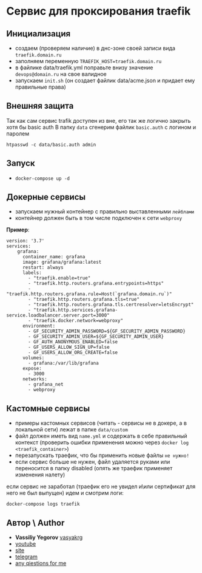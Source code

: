 # Сервис для проксирования traefik

## Инициализация

- создаем (проверяем наличие) в днс-зоне своей записи вида `traefik.domain.ru`
- заполняем переменную `TRAEFIK_HOST=traefik.domain.ru`
- в файлике data/traefik.yml поправьте внизу значение `devops@domain.ru` на свое валидное
- запускаем `init.sh` (он создает файлик data/acme.json и придает ему правильные права)

## Внешняя защита

Так как сам сервис trafik доступен из вне, его так же логично закрыть хотя бы basic auth
В папку `data` сгенерим файлик `basic.auth` c логином и паролем

```
htpasswd -c data/basic.auth admin
```

## Запуск

- `docker-compose up -d`

## Докерные сервисы

- запускаем нужный контейнер с правильно выставленными `лейблами`
- контейнер должен быть в том числе подключен к сети `webproxy`

**Пример**:

```
version: '3.7'
services:
    grafana:
      container_name: grafana
      image: grafana/grafana:latest
      restart: always
      labels:
        - "traefik.enable=true"
        - "traefik.http.routers.grafana.entrypoints=https"
        - "traefik.http.routers.grafana.rule=Host(`grafana.domain.ru`)"
        - "traefik.http.routers.grafana.tls=true"
        - "traefik.http.routers.grafana.tls.certresolver=letsEncrypt"
        - "traefik.http.services.grafana-service.loadbalancer.server.port=3000"
        - "traefik.docker.network=webproxy"
      environment:
        - GF_SECURITY_ADMIN_PASSWORD=${GF_SECURITY_ADMIN_PASSWORD}
        - GF_SECURITY_ADMIN_USER=${GF_SECURITY_ADMIN_USER}
        - GF_AUTH_ANONYMOUS_ENABLED=false
        - GF_USERS_ALLOW_SIGN_UP=false
        - GF_USERS_ALLOW_ORG_CREATE=false
      volumes:
        - grafana:/var/lib/grafana
      expose:
        - 3000
      networks:
        - grafana_net
        - webproxy
```

## Кастомные сервисы

- примеры кастомных сервисов (читать - сервисы не в докере, а в локальной сети) лежат в папке `data/custom`
- файл должен иметь вид `name.yml` и содержать в себе правильный контекст (проверить ошибки применения можно через `docker log <traefik_container>`)
- перезапускать траефик, что бы применить новые файлы `не нужно!`
- если сервис больше не нужен, файл удаляется руками или переносится в папку disabled (опять же траефик применяет изменения налету)

если сервис не заработал (траефик его не увидел и\или сертификат для него не был выпущен) идем и смотрим логи:

```
docker-compose logs traefik
```

## Автор \ Author

- **Vassiliy Yegorov** [vasyakrg](https://github.com/vasyakrg)
- [youtube](https://youtube.com/realmanual)
- [site](https://vk.com/realmanual)
- [telegram](https://t.me/realmanual)
- [any qiestions for me](https://t.me/realmanual_group)
